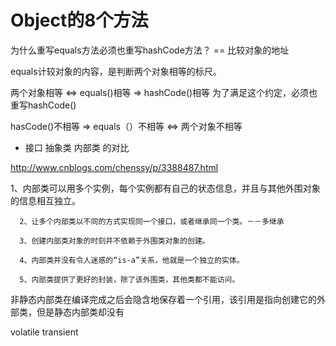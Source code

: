 # Object的8个方法
 为什么重写equals方法必须也重写hashCode方法？
== 比较对象的地址

equals计较对象的内容，是判断两个对象相等的标尺。

两个对象相等 <=>  equals()相等  => hashCode()相等   为了满足这个约定，必须也重写hashCode()

hasCode()不相等 => equals（）不相等 <=> 两个对象不相等


* 接口 抽象类  内部类 的对比  

http://www.cnblogs.com/chenssy/p/3388487.html  

 1、内部类可以用多个实例，每个实例都有自己的状态信息，并且与其他外围对象的信息相互独立。

      2、让多个内部类以不同的方式实现同一个接口，或者继承同一个类。－－多继承

      3、创建内部类对象的时刻并不依赖于外围类对象的创建。

      4、内部类并没有令人迷惑的“is-a”关系，他就是一个独立的实体。

      5、内部类提供了更好的封装，除了该外围类，其他类都不能访问。

非静态内部类在编译完成之后会隐含地保存着一个引用，该引用是指向创建它的外部类，但是静态内部类却没有

volatile  transient



